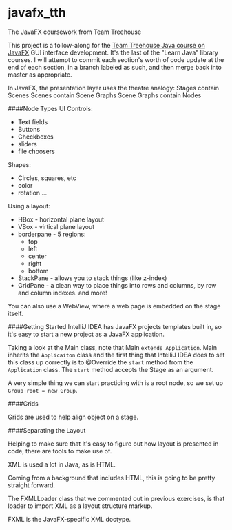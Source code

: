# javafx_tth
The JavaFX coursework from Team Treehouse

This project is a follow-along for the [Team Treehouse Java course on JavaFX](https://teamtreehouse.com/library/build-a-javafx-application) GUI interface development. It's the last of the "Learn Java" library courses. 
I will attempt to commit each section's worth of code update at the end of each section, in a branch labeled as such, and then merge back into master as appropriate.

In JavaFX, the presentation layer uses the theatre analogy:
Stages contain Scenes
Scenes contain Scene Graphs
Scene Graphs contain Nodes

####Node Types
UI Controls:
* Text fields
* Buttons
* Checkboxes
* sliders
* file choosers

Shapes:
* Circles, squares, etc
* color
* rotation
...

Using a layout:
* HBox - horizontal plane layout
* VBox - virtical plane layout
* borderpane - 5 regions:
    * top 
    * left 
    * center
    * right 
    * bottom
* StackPane - allows you to stack things (like z-index)
* GridPane - a clean way to place things into rows and columns, by row and column indexes.
and more!

You can also use a WebView, where a web page is embedded on the stage itself.

####Getting Started
IntelliJ IDEA has JavaFX projects templates built in, so it's easy to start a new 
project as a 
JavaFX application.

Taking a look at the Main class, note that Main `extends Application`. 
Main inherits the `Applicaiton` class
and the first thing that IntelliJ IDEA does to set this class up correctly is to 
@Override the `start` method from the `Application` class. The `start` method accepts
the Stage as an argument. 

A very simple thing we can start practicing with is a root node, so we set up 
`Group root = new Group`.

####Grids

Grids are used to help align object on a stage. 

####Separating the Layout

Helping to make sure that it's easy to figure out how layout is presented in code, 
there are tools to make use of. 

XML is used a lot in Java, as is HTML.

Coming from a background that includes HTML, this is going to be pretty straight forward. 

The FXMLLoader class that we commented out in previous exercises, is that loader
to import XML as a layout structure markup. 

FXML is the JavaFX-specific XML doctype. 